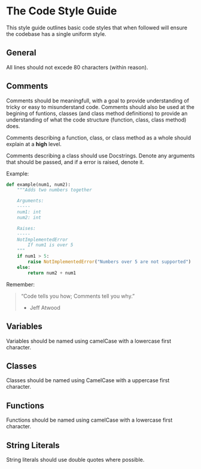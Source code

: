 # The Code Style Guide

This style guide outlines basic code styles that when followed will ensure the codebase has a single uniform style.

## General

All lines should not excede 80 characters (within reason).

## Comments

Comments should be meaningfull, with a goal to provide understanding of tricky or easy to misunderstand code. Comments should also be used at the begining of funtions, classes (and class method definitions) to provide an understanding of what the code structure (function, class, class method) does.

Comments describing a function, class, or class method as a whole should explain at a **high** level.

Comments describing a class should use Docstrings. Denote any arguments that should be passed, and if a error is raised, denote it.

Example:

```python
def example(num1, num2):
    """Adds two numbers together

    Arguments:
    -----
    num1: int
    num2: int

    Raises:
    -----
    NotImplementedError
        If num1 is over 5
    """
    if num1 > 5:
        raise NotImplementedError("Numbers over 5 are not supported")
    else:
        return num2 + num1
```

Remember:

> “Code tells you how; Comments tell you why.”
>
> - Jeff Atwood

## Variables

Variables should be named using camelCase with a lowercase first character.

## Classes

Classes should be named using CamelCase with a uppercase first character.

## Functions

Functions should be named using camelCase with a lowercase first character.

## String Literals

String literals should use double quotes where possible.
